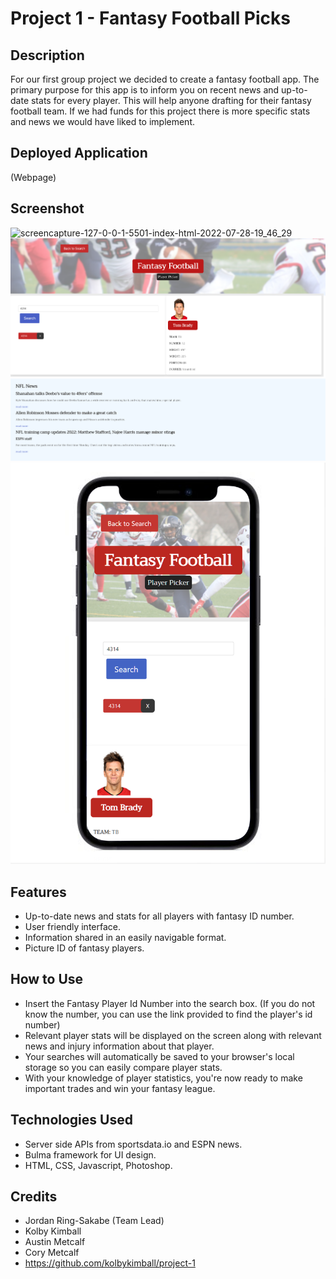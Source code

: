 # Project 1 - Fantasy Football Picks

## Description
For our first group project we decided to create a fantasy football app. The primary purpose for this app is to inform you on recent news and up-to-date stats for every player. This will help anyone drafting for their fantasy football team. If we had funds for this project there is more specific stats and news we would have liked to implement. 

## Deployed Application
(Webpage)


## Screenshot
![screencapture-127-0-0-1-5501-index-html-2022-07-28-19_46_29](https://user-images.githubusercontent.com/105259367/181665783-5d50ccd1-16c7-4c37-aab8-62d730850889.png)
![screenshot2](./assets/images/screencapture-127-0-0-1-5502-resultsPage-html-2022-08-01-19_06_01.png)
![mobilescreenshot](./assets/images/responsive%20image.png)

## Features
- Up-to-date news and stats for all players with fantasy ID number. 
- User friendly interface.
- Information shared in an easily navigable format. 
- Picture ID of fantasy players.

## How to Use
- Insert the Fantasy Player Id Number into the search box. (If you do not know the number, you can use the link provided to find the player's id number)
- Relevant player stats will be displayed on the screen along with relevant news and injury information about that player.
- Your searches will automatically be saved to your browser's local storage so you can easily compare player stats.
- With your knowledge of player statistics, you're now ready to make important trades and win your fantasy league.

## Technologies Used
- Server side APIs from sportsdata.io and ESPN news.
- Bulma framework for UI design.
- HTML, CSS, Javascript, Photoshop.

## Credits
- Jordan Ring-Sakabe (Team Lead)
- Kolby Kimball
- Austin Metcalf
- Cory Metcalf
- https://github.com/kolbykimball/project-1
